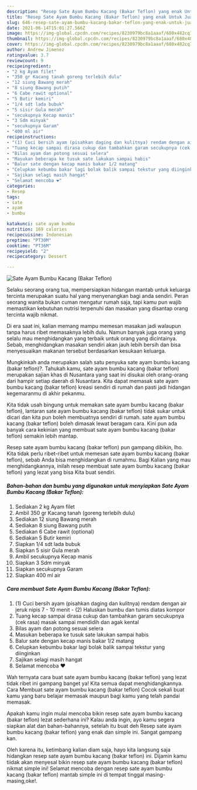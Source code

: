 ```yaml
---
description: "Resep Sate Ayam Bumbu Kacang (Bakar Teflon) yang enak Untuk Jualan"
title: "Resep Sate Ayam Bumbu Kacang (Bakar Teflon) yang enak Untuk Jualan"
slug: 646-resep-sate-ayam-bumbu-kacang-bakar-teflon-yang-enak-untuk-jualan
date: 2021-06-14T15:01:27.566Z
image: https://img-global.cpcdn.com/recipes/8230979bc8a1aaaf/680x482cq70/sate-ayam-bumbu-kacang-bakar-teflon-foto-resep-utama.jpg
thumbnail: https://img-global.cpcdn.com/recipes/8230979bc8a1aaaf/680x482cq70/sate-ayam-bumbu-kacang-bakar-teflon-foto-resep-utama.jpg
cover: https://img-global.cpcdn.com/recipes/8230979bc8a1aaaf/680x482cq70/sate-ayam-bumbu-kacang-bakar-teflon-foto-resep-utama.jpg
author: Andrew Jimenez
ratingvalue: 3.7
reviewcount: 9
recipeingredient:
- "2 kg Ayam filet"
- "350 gr Kacang tanah goreng terlebih dulu"
- "12 siung Bawang merah"
- "8 siung Bawang putih"
- "6 Cabe rawit optional"
- "5 Butir kemiri"
- "1/4 sdt lada bubuk"
- "5 sisir Gula merah"
- "secukupnya Kecap manis"
- "3 Sdm minyak"
- "secukupnya Garam"
- "400 ml air"
recipeinstructions:
- "(1) Cuci bersih ayam (pisahkan daging dan kulitnya) rendam dengan air jeruk nipis 7 - 10 menit (2) Haluskan bumbu dan tumis diatas kompor"
- "Tuang kecap sampai dirasa cukup dan tambahkan garam secukupnya (cek rasa) masak sampai mendidih dan agak kental"
- "Bilas ayam dan potong sesuai selera"
- "Masukan beberapa ke tusuk sate lakukan sampai habis"
- "Balur sate dengan kecap manis bakar 1/2 matang"
- "Celupkan kebumbu bakar lagi bolak balik sampai tekstur yang diinginkan"
- "Sajikan selagi masih hangat"
- "Selamat mencoba ❤"
categories:
- Resep
tags:
- sate
- ayam
- bumbu

katakunci: sate ayam bumbu 
nutrition: 169 calories
recipecuisine: Indonesian
preptime: "PT30M"
cooktime: "PT36M"
recipeyield: "2"
recipecategory: Dessert

---
```



![Sate Ayam Bumbu Kacang (Bakar Teflon)](https://img-global.cpcdn.com/recipes/8230979bc8a1aaaf/680x482cq70/sate-ayam-bumbu-kacang-bakar-teflon-foto-resep-utama.jpg)

Selaku seorang orang tua, mempersiapkan hidangan mantab untuk keluarga tercinta merupakan suatu hal yang menyenangkan bagi anda sendiri. Peran seorang  wanita bukan cuman mengatur rumah saja, tapi kamu pun wajib memastikan kebutuhan nutrisi terpenuhi dan masakan yang disantap orang tercinta wajib nikmat.

Di era  saat ini, kalian memang mampu memesan masakan jadi walaupun tanpa harus ribet memasaknya lebih dulu. Namun banyak juga orang yang selalu mau menghidangkan yang terbaik untuk orang yang dicintainya. Sebab, menghidangkan masakan sendiri akan jauh lebih bersih dan bisa menyesuaikan makanan tersebut berdasarkan kesukaan keluarga. 



Mungkinkah anda merupakan salah satu penyuka sate ayam bumbu kacang (bakar teflon)?. Tahukah kamu, sate ayam bumbu kacang (bakar teflon) merupakan sajian khas di Nusantara yang saat ini disukai oleh orang-orang dari hampir setiap daerah di Nusantara. Kita dapat memasak sate ayam bumbu kacang (bakar teflon) kreasi sendiri di rumah dan pasti jadi hidangan kegemaranmu di akhir pekanmu.

Kita tidak usah bingung untuk memakan sate ayam bumbu kacang (bakar teflon), lantaran sate ayam bumbu kacang (bakar teflon) tidak sukar untuk dicari dan kita pun boleh membuatnya sendiri di rumah. sate ayam bumbu kacang (bakar teflon) boleh dimasak lewat beragam cara. Kini pun ada banyak cara kekinian yang membuat sate ayam bumbu kacang (bakar teflon) semakin lebih mantap.

Resep sate ayam bumbu kacang (bakar teflon) pun gampang dibikin, lho. Kita tidak perlu ribet-ribet untuk memesan sate ayam bumbu kacang (bakar teflon), sebab Anda bisa menghidangkan di rumahmu. Bagi Kalian yang mau menghidangkannya, inilah resep membuat sate ayam bumbu kacang (bakar teflon) yang lezat yang bisa Kita buat sendiri.

<!--inarticleads1-->

##### Bahan-bahan dan bumbu yang digunakan untuk menyiapkan Sate Ayam Bumbu Kacang (Bakar Teflon):

1. Sediakan 2 kg Ayam filet
1. Ambil 350 gr Kacang tanah (goreng terlebih dulu)
1. Sediakan 12 siung Bawang merah
1. Sediakan 8 siung Bawang putih
1. Sediakan 6 Cabe rawit (optional)
1. Sediakan 5 Butir kemiri
1. Siapkan 1/4 sdt lada bubuk
1. Siapkan 5 sisir Gula merah
1. Ambil secukupnya Kecap manis
1. Siapkan 3 Sdm minyak
1. Siapkan secukupnya Garam
1. Siapkan 400 ml air




<!--inarticleads2-->

##### Cara membuat Sate Ayam Bumbu Kacang (Bakar Teflon):

1. (1) Cuci bersih ayam (pisahkan daging dan kulitnya) rendam dengan air jeruk nipis 7 - 10 menit - (2) Haluskan bumbu dan tumis diatas kompor
1. Tuang kecap sampai dirasa cukup dan tambahkan garam secukupnya (cek rasa) masak sampai mendidih dan agak kental
1. Bilas ayam dan potong sesuai selera
1. Masukan beberapa ke tusuk sate lakukan sampai habis
1. Balur sate dengan kecap manis bakar 1/2 matang
1. Celupkan kebumbu bakar lagi bolak balik sampai tekstur yang diinginkan
1. Sajikan selagi masih hangat
1. Selamat mencoba ❤




Wah ternyata cara buat sate ayam bumbu kacang (bakar teflon) yang lezat tidak ribet ini gampang banget ya! Kita semua dapat menghidangkannya. Cara Membuat sate ayam bumbu kacang (bakar teflon) Cocok sekali buat kamu yang baru belajar memasak maupun bagi kamu yang telah pandai memasak.

Apakah kamu ingin mulai mencoba bikin resep sate ayam bumbu kacang (bakar teflon) lezat sederhana ini? Kalau anda ingin, ayo kamu segera siapkan alat dan bahan-bahannya, setelah itu buat deh Resep sate ayam bumbu kacang (bakar teflon) yang enak dan simple ini. Sangat gampang kan. 

Oleh karena itu, ketimbang kalian diam saja, hayo kita langsung saja hidangkan resep sate ayam bumbu kacang (bakar teflon) ini. Dijamin kamu tiidak akan menyesal bikin resep sate ayam bumbu kacang (bakar teflon) nikmat simple ini! Selamat mencoba dengan resep sate ayam bumbu kacang (bakar teflon) mantab simple ini di tempat tinggal masing-masing,oke!.

